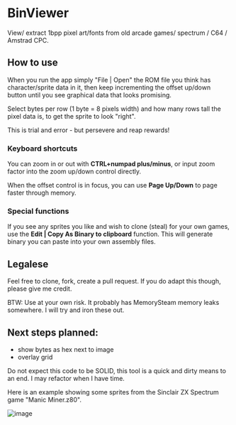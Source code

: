 # BinViewer
View/ extract 1bpp pixel art/fonts from old arcade games/ spectrum / C64 / Amstrad CPC. 

## How to use

When you run the app simply "File | Open" the ROM file you think has character/sprite data in it, then keep incrementing the offset up/down button until you see graphical data that looks promising. 

Select bytes per row (1 byte = 8 pixels width) and how many rows tall the pixel data is, to get the sprite to look "right". 

This is trial and error - but persevere and reap rewards!

### Keyboard shortcuts

You can zoom in or out with **CTRL+numpad plus/minus**, or input zoom factor into the zoom up/down control directly.

When the offset control is in focus, you can use **Page Up/Down** to page faster through memory.

### Special functions

If you see any sprites you like and wish to clone (steal) for your own games, use the **Edit | Copy As Binary to clipboard** function. This will generate binary you can paste into your own assembly files.


## Legalese

Feel free to clone, fork, create a pull request. If you do adapt this though, please give me credit.

BTW: Use at your own risk. It probably has MemorySteam memory leaks somewhere. I will try and iron these out.


## Next steps planned: 

* show bytes as hex next to image
* overlay grid 


Do not expect this code to be SOLID, this tool is a quick and dirty means to an end. 
I may refactor when I have time.

Here is an example showing some sprites from the Sinclair ZX Spectrum game "Manic Miner.z80".

![image](https://user-images.githubusercontent.com/34286887/209683347-021036d3-c69c-4d17-917f-4dccfc2ccd27.png)
